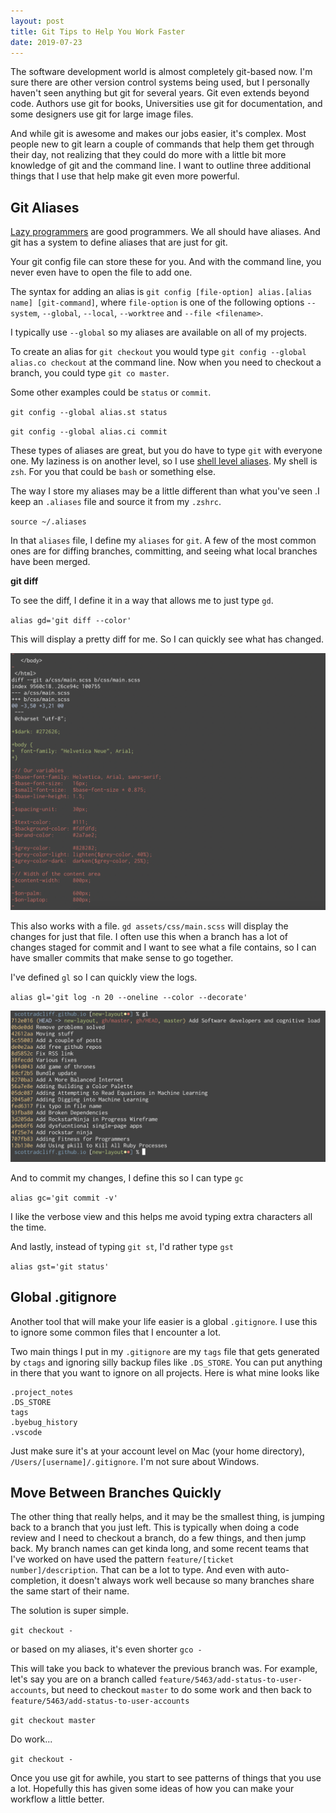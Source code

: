 ```yaml
---
layout: post
title: Git Tips to Help You Work Faster
date: 2019-07-23
---
```


The software development world is almost completely git-based now. I'm sure there are other version control systems being used, but I personally haven't seen anything but git for several years. Git even extends beyond code. Authors use git for books, Universities use git for documentation, and some designers use git for large image files.

And while git is awesome and makes our jobs easier, it's complex. Most people new to git learn a couple of commands that help them get through their day, not realizing that they could do more with a little bit more knowledge of git and the command line. I want to outline three additional things that I use that help make git even more powerful.
<!--more-->
## Git Aliases
[Lazy programmers](http://blogoscoped.com/archive/2005-08-24-n14.html) are good programmers. We all should have aliases. And git has a system to define aliases that are just for git.

Your git config file can store these for you. And with the command line, you never even have to open the file to add one.

The syntax for adding an alias is `git config [file-option] alias.[alias name] [git-command]`, where `file-option` is one of the following options `--system`, `--global`,
       `--local`, `--worktree` and `--file <filename>`.

I typically use `--global` so my aliases are available on all of my projects.

To create an alias for `git checkout` you would type `git config --global alias.co checkout` at the command line. Now when you need to checkout a branch, you could type `git co master`.

Some other examples could be `status` or `commit`.

`git config --global alias.st status`

`git config --global alias.ci commit`

These types of aliases are great, but you do have to type `git` with everyone one. My laziness is on another level, so I use [shell level aliases](https://www.computerworld.com/article/2598087/how-to-use-aliases-in-linux-shell-commands.html). My shell is `zsh`. For you that could be `bash` or something else.

The way I store my aliases may be a little different than what you've seen .I keep an `.aliases` file and source it from my `.zshrc`.

`source ~/.aliases`

In that `aliases` file, I define my `aliases` for `git`. A few of the most common ones are for diffing branches, committing, and seeing what local branches have been merged.

**git diff**

To see the diff, I define it in a way that allows me to just type `gd`.

`alias gd='git diff --color'`

This will display a pretty diff for me. So I can quickly see what has changed.

![](/assets/images/git-diff.png)

This also works with a file. `gd assets/css/main.scss` will display the changes for just that file. I often use this when a branch has a lot of changes staged for commit and I want to see what a file contains, so I can have smaller commits that make sense to go together.

I've defined `gl` so I can quickly view the logs.

`alias gl='git log -n 20 --oneline --color --decorate'`

![](/assets/images/git-log.png)

And to commit my changes, I define this so I can type `gc`

`alias gc='git commit -v'`

I like the verbose view and this helps me avoid typing extra characters all the
time.

And lastly, instead of typing `git st`, I'd rather type `gst`

`alias gst='git status'`

## Global .gitignore
Another tool that will make your life easier is a global `.gitignore`. I use this to ignore some common files that I encounter a lot.

Two main things I put in my `.gitignore` are my `tags` file that gets generated by `ctags` and ignoring silly backup files like `.DS_STORE`. You can put anything in there that you want to ignore on all projects. Here is what mine looks like

```
.project_notes
.DS_STORE
tags
.byebug_history
.vscode
```


Just make sure it's at your account level on Mac (your home directory), `/Users/[username]/.gitignore`. I'm not sure about Windows.


## Move Between Branches Quickly

The other thing that really helps, and it may be the smallest thing, is jumping back to a branch that you just left. This is typically when doing a code review and I need to checkout a branch, do a few things, and then jump back. My branch names can get kinda long, and some recent teams that I've worked on have used the pattern `feature/[ticket number]/description`. That can be a lot to type. And even with auto-completion, it doesn't always work well because so many branches share the same start of their name.

The solution is super simple.

`git checkout -`

or based on my aliases, it's even shorter `gco -`

This will take you back to whatever the previous branch was. For example, let's say you are on a branch called `feature/5463/add-status-to-user-accounts`, but need to checkout `master` to do some work and then back to `feature/5463/add-status-to-user-accounts`

`git checkout master`

 Do work...

`git checkout -`

Once you use git for awhile, you start to see patterns of things that you use a lot. Hopefully this has given some ideas of how you can make your workflow a  little better.

